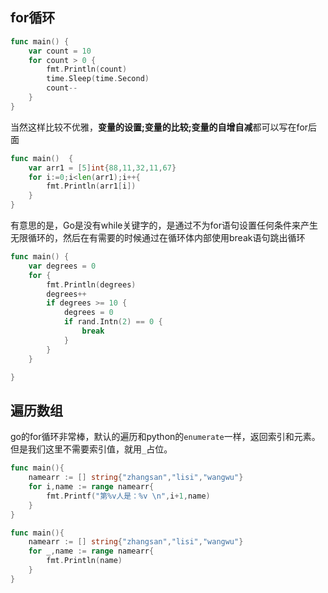 ## for循环

```go
func main() {
	var count = 10
	for count > 0 {
		fmt.Println(count)
		time.Sleep(time.Second)
		count--
	}
}
```

当然这样比较不优雅，**变量的设置;变量的比较;变量的自增自减**都可以写在for后面

```go
func main()  {
	var arr1 = [5]int{88,11,32,11,67}
	for i:=0;i<len(arr1);i++{
		fmt.Println(arr1[i])
	}
}
```





有意思的是，Go是没有while关键字的，是通过不为for语句设置任何条件来产生无限循环的，然后在有需要的时候通过在循环体内部使用break语句跳出循环



```go
func main() {
	var degrees = 0
	for {
		fmt.Println(degrees)
		degrees++
		if degrees >= 10 {
			degrees = 0
			if rand.Intn(2) == 0 {
				break
			}
		}
	}

}
```



## 遍历数组





go的for循环非常棒，默认的遍历和python的`enumerate`一样，返回索引和元素。但是我们这里不需要索引值，就用`_`占位。

```go
func main(){
	namearr := [] string{"zhangsan","lisi","wangwu"}
	for i,name := range namearr{
		fmt.Printf("第%v人是：%v \n",i+1,name)
	}
}
```

```go
func main(){
	namearr := [] string{"zhangsan","lisi","wangwu"}
	for _,name := range namearr{
		fmt.Println(name)
	}
}
```

